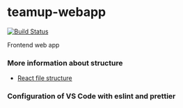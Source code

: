 # teamup-webapp
[![Build Status](https://dev.azure.com/funjaladev/DevLevel3/_apis/build/status/fundev3.teamup-webapp?branchName=develop)](https://dev.azure.com/funjaladev/DevLevel3/_build/latest?definitionId=5&branchName=develop)

Frontend web app

### More information about structure

- [React file structure](https://reactjs.org/docs/faq-structure.html)

### Configuration of VS Code with eslint and prettier

